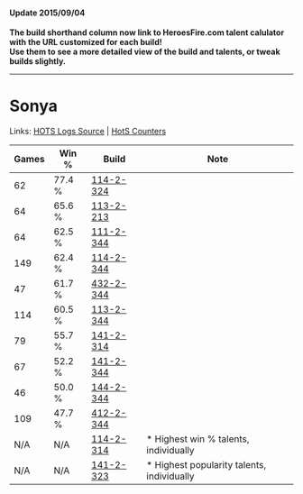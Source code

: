 #### Update 2015/09/04
**The build shorthand column now link to HeroesFire.com talent calulator with the URL customized for each build!  
Use them to see a more detailed view of the build and talents, or tweak builds slightly.**

***

# Sonya

Links: [HOTS Logs Source](https://www.hotslogs.com/Sitewide/HeroDetails?Hero=Sonya) | [HotS Counters](http://hotscounters.com/#/hero/Sonya)

Games  | Win %  | Build     | Note
-----  | -----  | -----     | ----
62     | 77.4 % | [114-2-324](http://www.heroesfire.com/hots/talent-calculator/sonya#gWIq) | 
64     | 65.6 % | [113-2-213](http://www.heroesfire.com/hots/talent-calculator/sonya#gTqr) | 
64     | 62.5 % | [111-2-344](http://www.heroesfire.com/hots/talent-calculator/sonya#gO-O) | 
149    | 62.4 % | [114-2-344](http://www.heroesfire.com/hots/talent-calculator/sonya#gWJ8) | 
47     | 61.7 % | [432-2-344](http://www.heroesfire.com/hots/talent-calculator/sonya#sege) | 
114    | 60.5 % | [113-2-344](http://www.heroesfire.com/hots/talent-calculator/sonya#gTsu) | 
79     | 55.7 % | [141-2-314](http://www.heroesfire.com/hots/talent-calculator/sonya#hYDQ) | 
67     | 52.2 % | [141-2-344](http://www.heroesfire.com/hots/talent-calculator/sonya#hYDu) | 
46     | 50.0 % | [144-2-344](http://www.heroesfire.com/hots/talent-calculator/sonya#hfYe) | 
109    | 47.7 % | [412-2-344](http://www.heroesfire.com/hots/talent-calculator/sonya#rtre) | 
N/A    | N/A    | [114-2-314](http://www.heroesfire.com/hots/talent-calculator/sonya#gWIg) | * Highest win % talents, individually
N/A    | N/A    | [141-2-323](http://www.heroesfire.com/hots/talent-calculator/sonya#hYDZ) | * Highest popularity talents, individually
